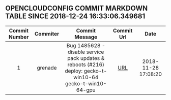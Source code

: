 ## OPENCLOUDCONFIG COMMIT MARKDOWN TABLE SINCE 2018-12-24 16:33:06.349681

| Commit Number | Commiter | Commit Message | Commit Url | Date | 
|:---:|:----:|:----------------------------------:|:------:|:----:| 
|1|grenade|Bug 1485628 - disable service pack updates & reboots (#216)  deploy: gecko-t-win10-64 gecko-t-win10-64-gpu|[URL](https://github.com/mozilla-releng/OpenCloudConfig/commit/3c874a7b7ab236ec1939728b43451e44eb50ff6f)|2018-11-28 17:08:20


